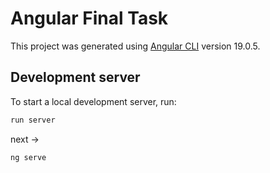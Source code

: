 # Angular Final Task

This project was generated using [Angular CLI](https://github.com/angular/angular-cli) version 19.0.5.

## Development server

To start a local development server, run:
```bash
run server
```
next ->
```bash
ng serve
```
